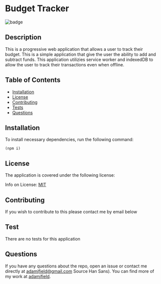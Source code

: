 
  # Budget Tracker

  
  ![badge](https://img.shields.io/badge/license-MIT-blue)
    

  ## Description

  This is a progressive web application that allows a user to track their budget. This is a simple application that give the user the ability to add and subtract funds. This application utilizies service worker and indexedDB to allow the user to track their transactions even when offline. 

  ## Table of Contents

  * [Installation](#installation)
  * [License](#license)
  * [Contributing](#contributing)
  * [Tests](#tests)
  * [Questions](#questions)
  
  <a class="installation"></a>
  ## Installation

  To install necessary dependencies, run the following command:
    
    (npm i)

  <a class="license"></a>
  ## License

  The application is covered under the following license:

  
  Info on License: [MIT](https://choosealicense.com/licenses/mit)
    
  


  <a class="contributing"></a>
  ## Contributing

  If you wish to contribute to this please contact me by email below

  <a class="tests"></a>
  ## Test

  There are no tests for this application

  <a class="questions"></a>
  ## Questions

  If you have any questions about the repo, open an issue or contact me directly at [adamjfield@gmail.com](mailto:adamjfield@gmail.com) Source Han Sans). You can find more of my work at [adamjfield](https://github.com/adamjfield).
